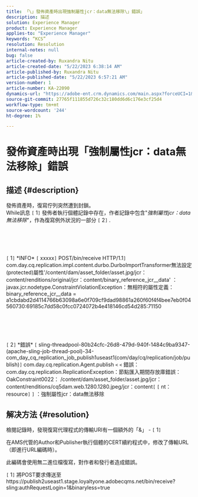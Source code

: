 ```yaml
---
title: 「\」發佈資產時出現強制屬性jcr：data無法移除\」錯誤」
description: 描述
solution: Experience Manager
product: Experience Manager
applies-to: "Experience Manager"
keywords: “KCS”
resolution: Resolution
internal-notes: null
bug: false
article-created-by: Ruxandra Nitu
article-created-date: "5/22/2023 6:38:14 AM"
article-published-by: Ruxandra Nitu
article-published-date: "5/22/2023 6:57:21 AM"
version-number: 1
article-number: KA-22090
dynamics-url: "https://adobe-ent.crm.dynamics.com/main.aspx?forceUCI=1&pagetype=entityrecord&etn=knowledgearticle&id=68981235-6bf8-ed11-8849-6045bd006793"
source-git-commit: 27765f111855d726c32c180dd6d6c176e3cf25d4
workflow-type: tm+mt
source-wordcount: '244'
ht-degree: 1%

---
```


# 發佈資產時出現「強制屬性jcr：data無法移除」錯誤

## 描述 {#description}

發佈資產時，復寫佇列突然遭到封鎖。 
<br>While訊息 `[` 1`]`  發佈者執行個體記錄中存在，作者記錄中包含&quot;*強制屬性jcr：data無法移除*&quot;，作為復寫例外狀況的一部分 `[` 2`]` .<br><br> <br><br> <br><br>`[` 1`]`  \*INFO\* `[` xxxxx`]`  POST/bin/receive HTTP/1.1`]`  com.day.cq.replication.impl.content.durbo.DurboImportTransformer無法設定(protected)屬性&#39;/content/dam/asset_folder/asset.jpg/jcr：content/renditions/original/jcr：content/binary_reference_jcr__data&#39; ： javax.jcr.nodetype.ConstraintViolationException：無相符的屬性定義： binary_reference_jcr__data = a1cbdabd2d4114766b63098a6e0f709cf9dad98861a260f60f4f4bee7eb0f04560730:69185c7dd58c0fcc0724072b4e418146cd54d285:71150<br><br> <br><br> <br><br>`[` 2`]`  \*錯誤\* `[` sling-threadpool-80b24cfc-26d8-479d-940f-1484c9ba9347-(apache-sling-job-thread-pool)-34-com_day_cq_replication_job_publish1useast1(com/day/cq/replication/job/publish)`]`  com.day.cq.replication.Agent.publish `<` `<`  錯誤： com.day.cq.replication.ReplicationException：節點匯入期間存放庫錯誤： OakConstraint0022： /content/dam/asset_folder/asset.jpg/jcr：content/renditions/cq5dam.web.1280.1280.jpeg/jcr：content`[` `[` nt：resource`]` `]` ：強制屬性jcr：data無法移除

## 解决方法 {#resolution}


檢閱記錄時，發現復寫代理程式的傳輸URI有一個額外的「&amp;」 - `[` 1`]`

在AMS代管的Author和Publisher執行個體的CERT續約程式中，修改了傳輸URL （即進行URL編碼時）。

此編碼會使用無二進位檔復寫，對作者和發行者造成錯誤。



`[` 1`]`  將POST要求傳送至https://publish2useast1.stage.loyaltyone.adobecqms.net/bin/receive?sling:authRequestLogin=1&amp;binaryless=true


